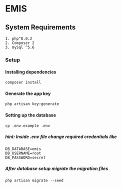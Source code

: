 # EMIS

## System Requirements

    1. php^8.0.2
    2. Composer 2
    3. mySql ^5.6

### Setup

#### Installing dependencies

    composer install

#### Generate the app key

    php artisan key:generate

#### Setting up the database

    cp .env.example .env

##### hint: Inside .env file change required credentials like

    DB_DATABASE=emis
    DB_USERNAME=root
    DB_PASSWORD=secret

##### After database setup migrate the migration files

    php artisan migrate --seed
